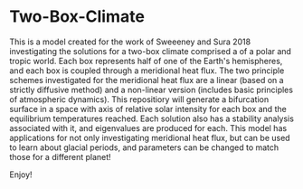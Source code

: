 # Two-Box-Climate
This is a model created for the work of Sweeeney and Sura 2018 investigating the solutions for a two-box climate comprised a of a polar and tropic world. Each box represents half of one of the Earth's hemispheres, and each box is coupled through a meridional heat flux. The two principle schemes investigated for the meridional heat flux are a linear (based on a strictly diffusive method) and a non-linear version (includes basic principles of atmospheric dynamics). This repositiory will generate a bifurcation surface in a space with axis of relative solar intensity for each box and the equilibrium temperatures reached. Each solution also has a stability analysis associated with it, and eigenvalues are produced for each. This model has applications for not only investigating meridional heat flux, but can be used to learn about glacial periods, and parameters can be changed to match those for a different planet!

Enjoy!
